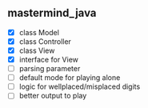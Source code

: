 ## mastermind_java

- [x] class Model
- [x] class Controller
- [x] class View
- [x] interface for View
- [ ] parsing parameter
- [ ] default mode for playing alone
- [ ] logic for wellplaced/misplaced digits
- [ ] better output to play